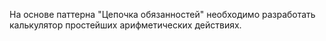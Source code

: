 На основе паттерна "Цепочка обязанностей" необходимо разработать калькулятор
простейших арифметических действиях.


